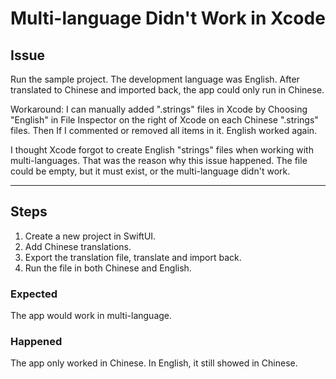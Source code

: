 # Multi-language Didn't Work in Xcode
## Issue
Run the sample project. The development language was English.
After translated to Chinese and imported back, the app could only run in Chinese.

Workaround:
I can manually added ".strings" files in Xcode by Choosing "English" in File Inspector on the right of Xcode on each Chinese ".strings" files. Then If I commented or removed all items in it. English worked again.

I thought Xcode forgot to create English "strings" files when working with multi-languages. That was the reason why this issue happened. The file could be empty, but it must exist, or the multi-language didn't work.
****
## Steps
1. Create a new project in SwiftUI.
2. Add Chinese translations.
3. Export the translation file, translate and import back.
4. Run the file in both Chinese and English.

### Expected
The app would work in multi-language.

### Happened
The app only worked in Chinese. In English, it still showed in Chinese.